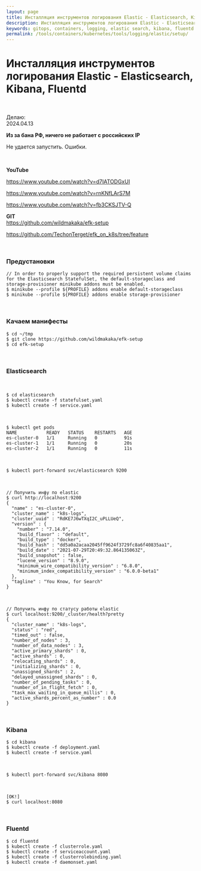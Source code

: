 ```yaml
---
layout: page
title: Инсталляция инструментов логирования Elastic - Elasticsearch, Kibana, Fluentd
description: Инсталляция инструментов логирования Elastic - Elasticsearch, Kibana, Fluentd
keywords: gitops, containers, logging, elastic search, kibana, fluentd
permalink: /tools/containers/kubernetes/tools/logging/elastic/setup/
---
```


# Инсталляция инструментов логирования Elastic - Elasticsearch, Kibana, Fluentd

<br/>

Делаю:  
2024.04.13

**Из за бана РФ, ничего не работает с российских IP**

Не удается запустить. Ошибки.

<br/>

**YouTube**

https://www.youtube.com/watch?v=d7IATODGxUI

https://www.youtube.com/watch?v=rnKNfLArS7M

https://www.youtube.com/watch?v=fb3CKSJTV-Q

**GIT**  
https://github.com/wildmakaka/efk-setup

https://github.com/TechonTerget/efk_on_k8s/tree/feature

<br/>

### Предустановки

```
// In order to properly support the required persistent volume claims for the Elasticsearch StatefulSet, the default-storageclass and storage-provisioner minikube addons must be enabled.
$ minikube --profile ${PROFILE} addons enable default-storageclass
$ minikube --profile ${PROFILE} addons enable storage-provisioner
```

<br/>

### Качаем манифесты

```
$ cd ~/tmp
$ git clone https://github.com/wildmakaka/efk-setup
$ cd efk-setup
```

<br/>

### Elasticsearch

<br/>

```
$ cd elasticsearch
$ kubectl create -f statefulset.yaml
$ kubectl create -f service.yaml
```

<br/>

```
$ kubectl get pods
NAME           READY   STATUS    RESTARTS   AGE
es-cluster-0   1/1     Running   0          91s
es-cluster-1   1/1     Running   0          20s
es-cluster-2   1/1     Running   0          11s
```

<br/>

```
$ kubectl port-forward svc/elasticsearch 9200
```

<br/>

```
// Получить инфу по elastic
$ curl http://localhost:9200
{
  "name" : "es-cluster-0",
  "cluster_name" : "k8s-logs",
  "cluster_uuid" : "RdKE7J6wTXqI2C_uPLLUeQ",
  "version" : {
    "number" : "7.14.0",
    "build_flavor" : "default",
    "build_type" : "docker",
    "build_hash" : "dd5a0a2acaa2045ff9624f3729fc8a6f40835aa1",
    "build_date" : "2021-07-29T20:49:32.864135063Z",
    "build_snapshot" : false,
    "lucene_version" : "8.9.0",
    "minimum_wire_compatibility_version" : "6.8.0",
    "minimum_index_compatibility_version" : "6.0.0-beta1"
  },
  "tagline" : "You Know, for Search"
}
```

<br/>

```
// Получить инфу по статусу работы elastic
$ curl localhost:9200/_cluster/health?pretty
{
  "cluster_name" : "k8s-logs",
  "status" : "red",
  "timed_out" : false,
  "number_of_nodes" : 3,
  "number_of_data_nodes" : 3,
  "active_primary_shards" : 0,
  "active_shards" : 0,
  "relocating_shards" : 0,
  "initializing_shards" : 0,
  "unassigned_shards" : 2,
  "delayed_unassigned_shards" : 0,
  "number_of_pending_tasks" : 0,
  "number_of_in_flight_fetch" : 0,
  "task_max_waiting_in_queue_millis" : 0,
  "active_shards_percent_as_number" : 0.0
}
```

<br/>

### Kibana

```
$ cd kibana
$ kubectl create -f deployment.yaml
$ kubectl create -f service.yaml
```

<br/>

```
$ kubectl port-forward svc/kibana 8080
```

<br/>

```
[OK!]
$ curl localhost:8080
```

<br/>

### Fluentd

```
$ cd fluentd
$ kubectl create -f clusterrole.yaml
$ kubectl create -f serviceaccount.yaml
$ kubectl create -f clusterrolebinding.yaml
$ kubectl create -f daemonset.yaml
```
